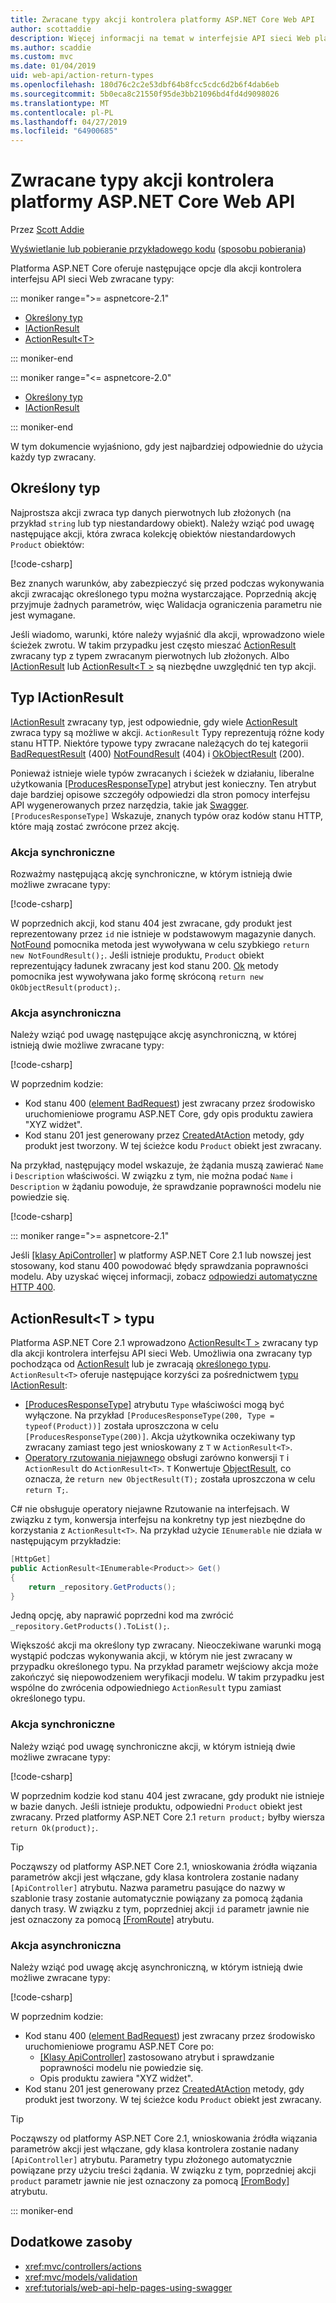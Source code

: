 ```yaml
---
title: Zwracane typy akcji kontrolera platformy ASP.NET Core Web API
author: scottaddie
description: Więcej informacji na temat w interfejsie API sieci Web platformy ASP.NET Core przy użyciu różnych metod zwracane typy akcji kontrolera.
ms.author: scaddie
ms.custom: mvc
ms.date: 01/04/2019
uid: web-api/action-return-types
ms.openlocfilehash: 180d76c2c2e53dbf64b8fcc5cdc6d2b6f4dab6eb
ms.sourcegitcommit: 5b0eca8c21550f95de3bb21096bd4fd4d9098026
ms.translationtype: MT
ms.contentlocale: pl-PL
ms.lasthandoff: 04/27/2019
ms.locfileid: "64900685"
---
```

# <a name="controller-action-return-types-in-aspnet-core-web-api"></a>Zwracane typy akcji kontrolera platformy ASP.NET Core Web API

Przez [Scott Addie](https://github.com/scottaddie)

[Wyświetlanie lub pobieranie przykładowego kodu](https://github.com/aspnet/AspNetCore.Docs/tree/master/aspnetcore/web-api/action-return-types/samples) ([sposobu pobierania](xref:index#how-to-download-a-sample))

Platforma ASP.NET Core oferuje następujące opcje dla akcji kontrolera interfejsu API sieci Web zwracane typy:

::: moniker range=">= aspnetcore-2.1"

* [Określony typ](#specific-type)
* [IActionResult](#iactionresult-type)
* [ActionResult\<T>](#actionresultt-type)

::: moniker-end

::: moniker range="<= aspnetcore-2.0"

* [Określony typ](#specific-type)
* [IActionResult](#iactionresult-type)

::: moniker-end

W tym dokumencie wyjaśniono, gdy jest najbardziej odpowiednie do użycia każdy typ zwracany.

## <a name="specific-type"></a>Określony typ

Najprostsza akcji zwraca typ danych pierwotnych lub złożonych (na przykład `string` lub typ niestandardowy obiekt). Należy wziąć pod uwagę następujące akcji, która zwraca kolekcję obiektów niestandardowych `Product` obiektów:

[!code-csharp[](../web-api/action-return-types/samples/WebApiSample.Api.21/Controllers/ProductsController.cs?name=snippet_Get)]

Bez znanych warunków, aby zabezpieczyć się przed podczas wykonywania akcji zwracając określonego typu można wystarczające. Poprzednią akcję przyjmuje żadnych parametrów, więc Walidacja ograniczenia parametru nie jest wymagane.

Jeśli wiadomo, warunki, które należy wyjaśnić dla akcji, wprowadzono wiele ścieżek zwrotu. W takim przypadku jest często mieszać [ActionResult](/dotnet/api/microsoft.aspnetcore.mvc.actionresult) zwracany typ z typem zwracanym pierwotnych lub złożonych. Albo [IActionResult](#iactionresult-type) lub [ActionResult\<T >](#actionresultt-type) są niezbędne uwzględnić ten typ akcji.

## <a name="iactionresult-type"></a>Typ IActionResult

[IActionResult](/dotnet/api/microsoft.aspnetcore.mvc.iactionresult) zwracany typ, jest odpowiednie, gdy wiele [ActionResult](/dotnet/api/microsoft.aspnetcore.mvc.actionresult) zwraca typy są możliwe w akcji. `ActionResult` Typy reprezentują różne kody stanu HTTP. Niektóre typowe typy zwracane należących do tej kategorii [BadRequestResult](/dotnet/api/microsoft.aspnetcore.mvc.badrequestresult) (400) [NotFoundResult](/dotnet/api/microsoft.aspnetcore.mvc.notfoundresult) (404) i [OkObjectResult](/dotnet/api/microsoft.aspnetcore.mvc.okobjectresult) (200).

Ponieważ istnieje wiele typów zwracanych i ścieżek w działaniu, liberalne użytkowania [[ProducesResponseType]](/dotnet/api/microsoft.aspnetcore.mvc.producesresponsetypeattribute.-ctor) atrybut jest konieczny. Ten atrybut daje bardziej opisowe szczegóły odpowiedzi dla stron pomocy interfejsu API wygenerowanych przez narzędzia, takie jak [Swagger](/aspnet/core/tutorials/web-api-help-pages-using-swagger). `[ProducesResponseType]` Wskazuje, znanych typów oraz kodów stanu HTTP, które mają zostać zwrócone przez akcję.

### <a name="synchronous-action"></a>Akcja synchroniczne

Rozważmy następującą akcję synchroniczne, w którym istnieją dwie możliwe zwracane typy:

[!code-csharp[](../web-api/action-return-types/samples/WebApiSample.Api.Pre21/Controllers/ProductsController.cs?name=snippet_GetById&highlight=8,11)]

W poprzednich akcji, kod stanu 404 jest zwracane, gdy produkt jest reprezentowany przez `id` nie istnieje w podstawowym magazynie danych. [NotFound](/dotnet/api/microsoft.aspnetcore.mvc.controllerbase.notfound) pomocnika metoda jest wywoływana w celu szybkiego `return new NotFoundResult();`. Jeśli istnieje produktu, `Product` obiekt reprezentujący ładunek zwracany jest kod stanu 200. [Ok](/dotnet/api/microsoft.aspnetcore.mvc.controllerbase.ok) metody pomocnika jest wywoływana jako formę skróconą `return new OkObjectResult(product);`.

### <a name="asynchronous-action"></a>Akcja asynchroniczna

Należy wziąć pod uwagę następujące akcję asynchroniczną, w której istnieją dwie możliwe zwracane typy:

[!code-csharp[](../web-api/action-return-types/samples/WebApiSample.Api.Pre21/Controllers/ProductsController.cs?name=snippet_CreateAsync&highlight=8,13)]

W poprzednim kodzie:

* Kod stanu 400 ([element BadRequest](xref:Microsoft.AspNetCore.Mvc.ControllerBase.BadRequest*)) jest zwracany przez środowisko uruchomieniowe programu ASP.NET Core, gdy opis produktu zawiera "XYZ widżet".
* Kod stanu 201 jest generowany przez [CreatedAtAction](xref:Microsoft.AspNetCore.Mvc.ControllerBase.CreatedAtAction*) metody, gdy produkt jest tworzony. W tej ścieżce kodu `Product` obiekt jest zwracany.

Na przykład, następujący model wskazuje, że żądania muszą zawierać `Name` i `Description` właściwości. W związku z tym, nie można podać `Name` i `Description` w żądaniu powoduje, że sprawdzanie poprawności modelu nie powiedzie się.

[!code-csharp[](../web-api/action-return-types/samples/WebApiSample.DataAccess/Models/Product.cs?name=snippet_ProductClass&highlight=5-6,8-9)]

::: moniker range=">= aspnetcore-2.1"

Jeśli [[klasy ApiController]](xref:Microsoft.AspNetCore.Mvc.ApiControllerAttribute) w platformy ASP.NET Core 2.1 lub nowszej jest stosowany, kod stanu 400 powodować błędy sprawdzania poprawności modelu. Aby uzyskać więcej informacji, zobacz [odpowiedzi automatyczne HTTP 400](xref:web-api/index#automatic-http-400-responses).

## <a name="actionresultt-type"></a>ActionResult\<T > typu

Platforma ASP.NET Core 2.1 wprowadzono [ActionResult\<T >](/dotnet/api/microsoft.aspnetcore.mvc.actionresult-1) zwracany typ dla akcji kontrolera interfejsu API sieci Web. Umożliwia ona zwracany typ pochodząca od [ActionResult](/dotnet/api/microsoft.aspnetcore.mvc.actionresult) lub je zwracają [określonego typu](#specific-type). `ActionResult<T>` oferuje następujące korzyści za pośrednictwem [typu IActionResult](#iactionresult-type):

* [[ProducesResponseType]](/dotnet/api/microsoft.aspnetcore.mvc.producesresponsetypeattribute) atrybutu `Type` właściwości mogą być wyłączone. Na przykład `[ProducesResponseType(200, Type = typeof(Product))]` została uproszczona w celu `[ProducesResponseType(200)]`. Akcja użytkownika oczekiwany typ zwracany zamiast tego jest wnioskowany z `T` w `ActionResult<T>`.
* [Operatory rzutowania niejawnego](/dotnet/csharp/language-reference/keywords/implicit) obsługi zarówno konwersji `T` i `ActionResult` do `ActionResult<T>`. `T` Konwertuje [ObjectResult](/dotnet/api/microsoft.aspnetcore.mvc.objectresult), co oznacza, że `return new ObjectResult(T);` została uproszczona w celu `return T;`.

C# nie obsługuje operatory niejawne Rzutowanie na interfejsach. W związku z tym, konwersja interfejsu na konkretny typ jest niezbędne do korzystania z `ActionResult<T>`. Na przykład użycie `IEnumerable` nie działa w następującym przykładzie:

```csharp
[HttpGet]
public ActionResult<IEnumerable<Product>> Get()
{
    return _repository.GetProducts();
}
```

Jedną opcję, aby naprawić poprzedni kod ma zwrócić `_repository.GetProducts().ToList();`.

Większość akcji ma określony typ zwracany. Nieoczekiwane warunki mogą wystąpić podczas wykonywania akcji, w którym nie jest zwracany w przypadku określonego typu. Na przykład parametr wejściowy akcja może zakończyć się niepowodzeniem weryfikacji modelu. W takim przypadku jest wspólne do zwrócenia odpowiedniego `ActionResult` typu zamiast określonego typu.

### <a name="synchronous-action"></a>Akcja synchroniczne

Należy wziąć pod uwagę synchroniczne akcji, w którym istnieją dwie możliwe zwracane typy:

[!code-csharp[](../web-api/action-return-types/samples/WebApiSample.Api.21/Controllers/ProductsController.cs?name=snippet_GetById&highlight=8,11)]

W poprzednim kodzie kod stanu 404 jest zwracane, gdy produkt nie istnieje w bazie danych. Jeśli istnieje produktu, odpowiedni `Product` obiekt jest zwracany. Przed platformy ASP.NET Core 2.1 `return product;` byłby wiersza `return Ok(product);`.

> [!TIP]
> Począwszy od platformy ASP.NET Core 2.1, wnioskowania źródła wiązania parametrów akcji jest włączane, gdy klasa kontrolera zostanie nadany `[ApiController]` atrybutu. Nazwa parametru pasujące do nazwy w szablonie trasy zostanie automatycznie powiązany za pomocą żądania danych trasy. W związku z tym, poprzedniej akcji `id` parametr jawnie nie jest oznaczony za pomocą [[FromRoute]](/dotnet/api/microsoft.aspnetcore.mvc.fromrouteattribute) atrybutu.

### <a name="asynchronous-action"></a>Akcja asynchroniczna

Należy wziąć pod uwagę akcję asynchroniczną, w którym istnieją dwie możliwe zwracane typy:

[!code-csharp[](../web-api/action-return-types/samples/WebApiSample.Api.21/Controllers/ProductsController.cs?name=snippet_CreateAsync&highlight=8,13)]

W poprzednim kodzie:

* Kod stanu 400 ([element BadRequest](xref:Microsoft.AspNetCore.Mvc.ControllerBase.BadRequest*)) jest zwracany przez środowisko uruchomieniowe programu ASP.NET Core po:
  * [[Klasy ApiController]](xref:Microsoft.AspNetCore.Mvc.ApiControllerAttribute) zastosowano atrybut i sprawdzanie poprawności modelu nie powiedzie się.
  * Opis produktu zawiera "XYZ widżet".
* Kod stanu 201 jest generowany przez [CreatedAtAction](xref:Microsoft.AspNetCore.Mvc.ControllerBase.CreatedAtAction*) metody, gdy produkt jest tworzony. W tej ścieżce kodu `Product` obiekt jest zwracany.

> [!TIP]
> Począwszy od platformy ASP.NET Core 2.1, wnioskowania źródła wiązania parametrów akcji jest włączane, gdy klasa kontrolera zostanie nadany `[ApiController]` atrybutu. Parametry typu złożonego automatycznie powiązane przy użyciu treści żądania. W związku z tym, poprzedniej akcji `product` parametr jawnie nie jest oznaczony za pomocą [[FromBody]](/dotnet/api/microsoft.aspnetcore.mvc.frombodyattribute) atrybutu.

::: moniker-end

## <a name="additional-resources"></a>Dodatkowe zasoby

* <xref:mvc/controllers/actions>
* <xref:mvc/models/validation>
* <xref:tutorials/web-api-help-pages-using-swagger>
